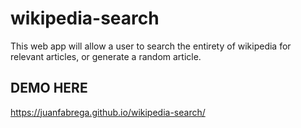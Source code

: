 # wikipedia-search
This web app will allow a user to search the entirety of wikipedia for relevant articles, or generate a random article.

## DEMO HERE
https://juanfabrega.github.io/wikipedia-search/
